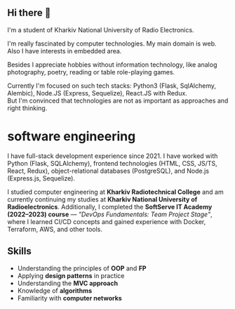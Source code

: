 ## Hi there 👋

I'm a student of Kharkiv National University of Radio Electronics.

I'm really fascinated by computer technologies. My main domain is web.<br>
Also I have interests in embedded area.

Besides I appreciate hobbies without information technology, like analog photography, poetry, reading or table role-playing games.

Currently I'm focused on such tech stacks: Python3 (Flask, SqlAlchemy, Alembic), Node.JS (Express, Sequelize), React.JS with Redux.<br>But I'm convinced that technologies are not as important as approaches and right thinking.


# software engineering

I have full-stack development experience since 2021. I have worked with Python (Flask, SQLAlchemy), frontend technologies (HTML, CSS, JS/TS, React, Redux), object-relational databases (PostgreSQL), and Node.js (Express.js, Sequelize).

I studied computer engineering at **Kharkiv Radiotechnical College** and am currently continuing my studies at **Kharkiv National University of Radioelectronics**. Additionally, I completed the **SoftServe IT Academy (2022–2023) course** — *"DevOps Fundamentals: Team Project Stage"*, where I learned CI/CD concepts and gained experience with Docker, Terraform, AWS, and other tools.

## Skills

- Understanding the principles of **OOP** and **FP**  
- Applying **design patterns** in practice  
- Understanding the **MVC approach**  
- Knowledge of **algorithms**  
- Familiarity with **computer networks**  


<!--
**daniilraptanov/daniilraptanov** is a ✨ _special_ ✨ repository because its `README.md` (this file) appears on your GitHub profile.

Here are some ideas to get you started:

- 🔭 I’m currently working on ...
- 🌱 I’m currently learning ...
- 👯 I’m looking to collaborate on ...
- 🤔 I’m looking for help with ...
- 💬 Ask me about ...
- 📫 How to reach me: ...
- 😄 Pronouns: ...
- ⚡ Fun fact: ...
-->
